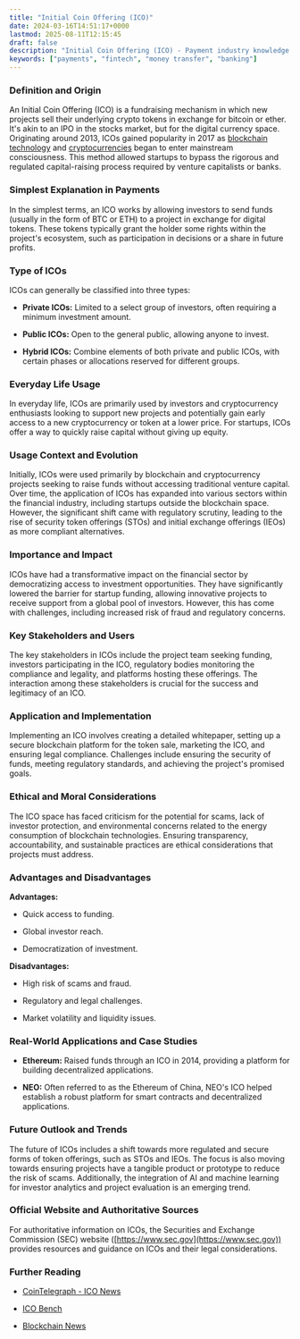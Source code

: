 ```yaml
---
title: "Initial Coin Offering (ICO)"
date: 2024-03-16T14:51:17+0000
lastmod: 2025-08-11T12:15:45
draft: false
description: "Initial Coin Offering (ICO) - Payment industry knowledge and insights"
keywords: ["payments", "fintech", "money transfer", "banking"]
---
```


### Definition and Origin

An Initial Coin Offering (ICO) is a fundraising mechanism in which new projects sell their underlying crypto tokens in exchange for bitcoin or ether. It's akin to an IPO in the stocks market, but for the digital currency space. Originating around 2013, ICOs gained popularity in 2017 as [blockchain technology](https://faisalkhan.com/learn/explainers/blockchain-technology/) and [cryptocurrencies](https://faisalkhan.com/learn/explainers/cryptocurrency/) began to enter mainstream consciousness. This method allowed startups to bypass the rigorous and regulated capital-raising process required by venture capitalists or banks.

### Simplest Explanation in Payments

In the simplest terms, an ICO works by allowing investors to send funds (usually in the form of BTC or ETH) to a project in exchange for digital tokens. These tokens typically grant the holder some rights within the project's ecosystem, such as participation in decisions or a share in future profits.

### Type of ICOs

ICOs can generally be classified into three types:

- **Private ICOs:** Limited to a select group of investors, often requiring a minimum investment amount.

- **Public ICOs:** Open to the general public, allowing anyone to invest.

- **Hybrid ICOs:** Combine elements of both private and public ICOs, with certain phases or allocations reserved for different groups.

### Everyday Life Usage

In everyday life, ICOs are primarily used by investors and cryptocurrency enthusiasts looking to support new projects and potentially gain early access to a new cryptocurrency or token at a lower price. For startups, ICOs offer a way to quickly raise capital without giving up equity.

### Usage Context and Evolution

Initially, ICOs were used primarily by blockchain and cryptocurrency projects seeking to raise funds without accessing traditional venture capital. Over time, the application of ICOs has expanded into various sectors within the financial industry, including startups outside the blockchain space. However, the significant shift came with regulatory scrutiny, leading to the rise of security token offerings (STOs) and initial exchange offerings (IEOs) as more compliant alternatives.

### Importance and Impact

ICOs have had a transformative impact on the financial sector by democratizing access to investment opportunities. They have significantly lowered the barrier for startup funding, allowing innovative projects to receive support from a global pool of investors. However, this has come with challenges, including increased risk of fraud and regulatory concerns.

### Key Stakeholders and Users

The key stakeholders in ICOs include the project team seeking funding, investors participating in the ICO, regulatory bodies monitoring the compliance and legality, and platforms hosting these offerings. The interaction among these stakeholders is crucial for the success and legitimacy of an ICO.

### Application and Implementation

Implementing an ICO involves creating a detailed whitepaper, setting up a secure blockchain platform for the token sale, marketing the ICO, and ensuring legal compliance. Challenges include ensuring the security of funds, meeting regulatory standards, and achieving the project's promised goals.

### Ethical and Moral Considerations

The ICO space has faced criticism for the potential for scams, lack of investor protection, and environmental concerns related to the energy consumption of blockchain technologies. Ensuring transparency, accountability, and sustainable practices are ethical considerations that projects must address.

### Advantages and Disadvantages

**Advantages:**

- Quick access to funding.

- Global investor reach.

- Democratization of investment.

**Disadvantages:**

- High risk of scams and fraud.

- Regulatory and legal challenges.

- Market volatility and liquidity issues.

### Real-World Applications and Case Studies

- **Ethereum:** Raised funds through an ICO in 2014, providing a platform for building decentralized applications.

- **NEO:** Often referred to as the Ethereum of China, NEO's ICO helped establish a robust platform for smart contracts and decentralized applications.

### Future Outlook and Trends

The future of ICOs includes a shift towards more regulated and secure forms of token offerings, such as STOs and IEOs. The focus is also moving towards ensuring projects have a tangible product or prototype to reduce the risk of scams. Additionally, the integration of AI and machine learning for investor analytics and project evaluation is an emerging trend.

### Official Website and Authoritative Sources

For authoritative information on ICOs, the Securities and Exchange Commission (SEC) website ([https://www.sec.gov](https://www.sec.gov)) provides resources and guidance on ICOs and their legal considerations.

### Further Reading

- [CoinTelegraph - ICO News](https://cointelegraph.com/tags/icos)

- [ICO Bench](https://icobench.com/)

- [Blockchain News](https://www.the-blockchain.com/)